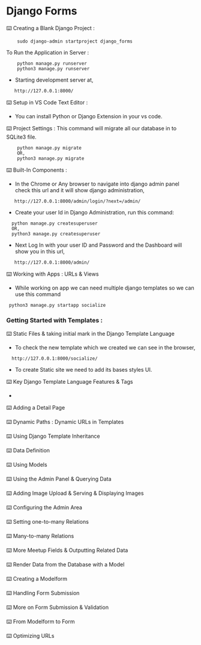 # Django Forms


⌨️  Creating a Blank Django Project :
```
    sudo django-admin startproject django_forms
```
To Run the Application in Server :
```
    python manage.py runserver
    python3 manage.py runserver
```
 * Starting development server at,
 ```
    http://127.0.0.1:8000/
```
⌨️  Setup in VS Code Text Editor :
 * You can install Python or Django Extension in your vs code.

⌨️  Project Settings :
This command will migrate all our database in to SQLite3 file.
```
    python manage.py migrate
    OR,
    python3 manage.py migrate
```

⌨️  Built-In Components :
 * In the Chrome or Any browser to navigate into django admin panel check this url and it will show django administration,
```
   http://127.0.0.1:8000/admin/login/?next=/admin/
```
 * Create your user Id in Django Administration, run this command:
```
  python manage.py createsuperuser
  OR,
  python3 manage.py createsuperuser
```
 * Next Log In with your user ID and Password and the Dashboard will show you in this url,
 ```
    http://127.0.0.1:8000/admin/
```
⌨️  Working with Apps : URLs & Views

 * While working on app we can need multiple django templates so we can use this command

```
 python3 manage.py startapp socialize
```

###  Getting Started with Templates :
⌨️  Static Files & taking initial mark in the Django Template Language

 * To check the new template which we created we can see in the browser,
```
  http://127.0.0.1:8000/socialize/
```
 * To create Static site we need to add its bases styles UI.

⌨️  Key Django Template Language Features & Tags

  *

⌨️  Adding a Detail Page

⌨️  Dynamic Paths : Dynamic URLs in Templates

⌨️  Using Django Template Inheritance

⌨️  Data Definition

⌨️  Using Models

⌨️  Using the Admin Panel & Querying Data

⌨️  Adding Image Upload & Serving & Displaying Images

⌨️  Configuring the Admin Area

⌨️  Setting one-to-many Relations

⌨️  Many-to-many Relations

⌨️  More Meetup Fields & Outputting Related Data

⌨️  Render Data from the Database with a Model

⌨️  Creating a Modelform

⌨️  Handling Form Submission

⌨️  More on Form Submission & Validation

⌨️  From Modelform to Form

⌨️  Optimizing URLs



